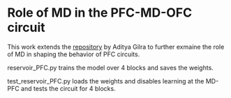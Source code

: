 # Role of MD in the PFC-MD-OFC circuit

This work extends the [repository](https://github.com/adityagilra/PFC_MD_weights_stability) by Aditya Gilra to further exmaine the role of MD in shaping the behavior of PFC circuits.

reservoir_PFC.py trains the model over 4 blocks and saves the weights.

test_reservoir_PFC.py loads the weights and disables learning at the MD-PFC and tests the circuit for 4 blocks.

